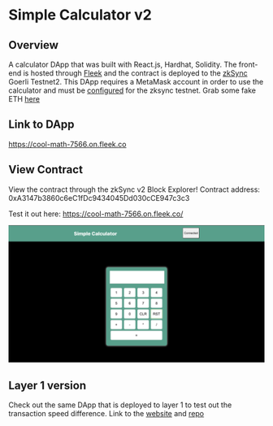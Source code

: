 # Simple Calculator v2

## Overview

A calculator DApp that was built with React.js, Hardhat, Solidity. The front-end is hosted through [Fleek](https://fleek.co/) and the contract is deployed to the [zkSync](https://zksync.io/) Goerli Testnet2. This DApp requires a MetaMask account in order to use the calculator and must be [configured](https://v2-docs.zksync.io/dev/fundamentals/testnet.html#connecting-metamask) for the zksync testnet. Grab some fake ETH [here](https://goerlifaucet.com/)

## Link to DApp

https://cool-math-7566.on.fleek.co

## View Contract

View the contract through the zkSync v2 Block Explorer!
Contract address: 0xA3147b3860c6eC1fDc9434045Dd030cCE947c3c3

Test it out here: https://cool-math-7566.on.fleek.co/

![projectPicture](./assets/images/calcDapp.png)

## Layer 1 version

Check out the same DApp that is deployed to layer 1 to test out the transaction speed difference. Link to the [website](https://quiet-grass-6199.on.fleek.co) and [repo](https://github.com/justbytes/simple-calculator)
